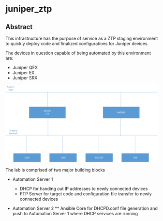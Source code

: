 # juniper_ztp

## Abstract
This infrastructure has the purpose of service as a ZTP staging environment to quickly deploy code and finalized configurations for Juniper devices.

The devices in question capable of being automated by this environment are:
* Juniper QFX
* Juniper EX
* Juniper SRX

![Alt text](images/ztp_staging.png?raw=true "Title")

The lab is comprised of two major building blocks
* Automation Server 1
  * DHCP for handing out IP addresses to newly connected devices
  * FTP Server for target code and configuration file transfer to newly connected devices

* Automation Server 2
  ** Ansible Core for DHCPD.conf file generation and push to Automation Server 1 where DHCP services are running
